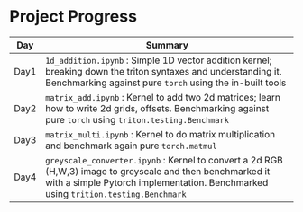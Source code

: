# Project Progress

| **Day** | **Summary**|
|-----|--------------------------|
|Day1  | `1d_addition.ipynb` : Simple 1D vector addition kernel; breaking down the triton syntaxes and understanding it. Benchmarking against pure `torch` using the in-built tools |
|Day2  | `matrix_add.ipynb` : Kernel to add two 2d matrices; learn how to write 2d grids, offsets. Benchmarking against pure `torch` using `triton.testing.Benchmark` |
|Day3  | `matrix_multi.ipynb` : Kernel to do matrix multiplication and benchmark again pure `torch.matmul` |
|Day4  | `greyscale_converter.ipynb` : Kernel to convert a 2d RGB (H,W,3) image to greyscale and then benchmarked it with a simple Pytorch implementation. Benchmarked using `trition.testing.Benchmark`|
